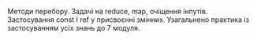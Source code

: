  Методи перебору.
 Задачі на reduce, map, очіщення інпутів.
 Застосування const I ref у присвоєнні змінних.
 Узагальнено практика із застосуванням усіх знань до 7 модуля.